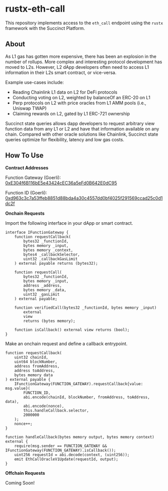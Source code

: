 # rustx-eth-call

This repository implements access to the `eth_call` endpoint using the `rustx` framework with the
Succinct Platform.

## About

As L1 gas has gotten more expensive, there has been an explosion in the number of rollups. More 
complex and interesting protocol development has moved to L2s. However, L2 dApp developers often 
need to access L1 information in their L2s smart contract, or vice-versa. 

Example use-cases include:
- Reading Chainlink L1 data on L2 for DeFi protocols
- Conducting voting on L2, weighted by balanceOf an ERC-20 on L1
- Perp protocols on L2 with price oracles from L1 AMM pools (i.e., Uniswap TWAP)
- Claiming rewards on L2, gated by L1 ERC-721 ownership


Succinct state queries allows dapp developers to request arbitrary view function data from any L1
or L2 and have that information available on any chain. Compared with other oracle solutions like
Chainlink, Succinct state queries optimize for flexibility, latency and low gas costs. 

## How To Use

**Contract Addresses**

Function Gateway (Goerli): [0xE304f6B116bE5e43424cEC36a5eFd0B642E0dC95](https://goerli.etherscan.io/address/0xE304f6B116bE5e43424cEC36a5eFd0B642E0dC95)

Function ID (Goerli): [0xd963c3c7a53ffeb8851d88bda4a30c4557dd0bf4025f291569ccad25c0d1dc2f](https://goerli.etherscan.io/address/0xE304f6B116bE5e43424cEC36a5eFd0B642E0dC95)

**Onchain Requests**

Import the following interface in your dApp or smart contract.

```solidity
interface IFunctionGateway {
    function requestCallback(
        bytes32 _functionId,
        bytes memory _input,
        bytes memory _context,
        bytes4 _callbackSelector,
        uint32 _callbackGasLimit
    ) external payable returns (bytes32);

    function requestCall(
        bytes32 _functionId,
        bytes memory _input,
        address _address,
        bytes memory _data,
        uint32 _gasLimit
    ) external payable;

    function verifiedCall(bytes32 _functionId, bytes memory _input)
        external
        view
        returns (bytes memory);

    function isCallback() external view returns (bool);
}
```

Make an onchain request and define a callback entrypoint.

```solidity
function requestCallback(
    uint32 chainId,
    uint64 blockNumber,
    address fromAddress,
    address toAddress,
    bytes memory data
) external payable {
    IFunctionGateway(FUNCTION_GATEWAY).requestCallback{value: msg.value}(
        FUNCTION_ID,
        abi.encode(chainId, blockNumber, fromAddress, toAddress, data),
        abi.encode(nonce),
        this.handleCallback.selector,
        2000000
    );
    nonce++;
}

function handleCallback(bytes memory output, bytes memory context) external {
    require(msg.sender == FUNCTION_GATEWAY && IFunctionGateway(FUNCTION_GATEWAY).isCallback());
    uint256 requestId = abi.decode(context, (uint256));
    emit EthCallOracleV1Update(requestId, output);
}
```

**Offchain Requests**

Coming Soon!
